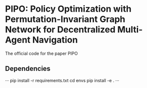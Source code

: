 # PIPO: Policy Optimization with Permutation-Invariant Graph Network for Decentralized Multi-Agent Navigation
The official code for the paper PIPO

## Dependencies
··· 
pip install -r requirements.txt
cd envs
pip install -e .
···
